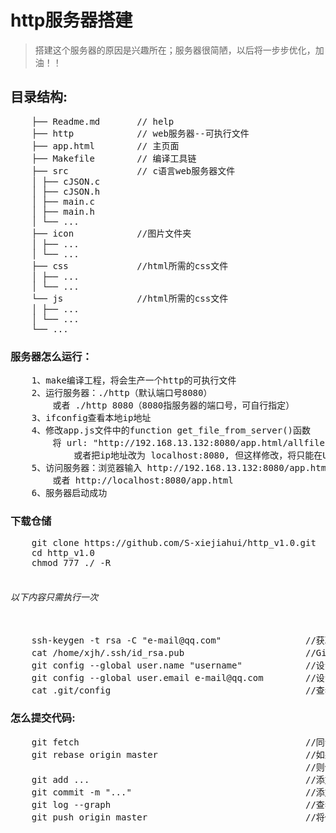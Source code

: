 # http服务器搭建
>搭建这个服务器的原因是兴趣所在；服务器很简陋，以后将一步步优化，加油！！
## 目录结构:
<pre>
    ├── Readme.md       // help
    ├── http            // web服务器--可执行文件
    ├── app.html        // 主页面
    ├── Makefile        // 编译工具链
    ├── src             // c语言web服务器文件
    │ ├── cJSON.c
    │ ├── cJSON.h
    │ ├── main.c
    │ ├── main.h
    │ └── ...
    ├── icon            //图片文件夹
    │ ├── ...
    │ └── ...
    ├── css             //html所需的css文件
    │ ├── ...
    │ └── ...
    └── js              //html所需的css文件
    │ ├── ...
    │ └── ...
    └── ...
</pre>
### 服务器怎么运行：
<pre>
    1、make编译工程，将会生产一个http的可执行文件
    2、运行服务器：./http（默认端口号8080）
        或者 ./http 8080（8080指服务器的端口号，可自行指定）
    3、ifconfig查看本地ip地址
    4、修改app.js文件中的function get_file_from_server()函数
        将 url: "http://192.168.13.132:8080/app.html/allfile" 中的IP地址和端口号改成你的主机地址
            或者把ip地址改为 localhost:8080, 但这样修改，将只能在Ubuntu的浏览器中访问服务器
    5、访问服务器：浏览器输入 http://192.168.13.132:8080/app.html 即可
        或者 http://localhost:8080/app.html
    6、服务器启动成功
</pre>
### 下载仓储
<pre>
    git clone https://github.com/S-xiejiahui/http_v1.0.git
    cd http_v1.0
    chmod 777 ./ -R 
    <h6>以下内容只需执行一次</h6>
    ssh-keygen -t rsa -C "e-mail@qq.com"                //获取ssh-key密钥
    cat /home/xjh/.ssh/id_rsa.pub                       //GitHub服务器添加你的密钥，你才能有上传代码权限
    git config --global user.name "username"            //设置你的ssh名
    git config --global user.email e-mail@qq.com        //设置你的ssh邮箱
    cat .git/config                                     //查看你的设置是否生效
</pre>
### 怎么提交代码:
<pre>
    git fetch                                           //同步远端服务器内容到本地分支
    git rebase origin master                            //如果有打印信息，说明你本地代码落后，GitHub上的代码
                                                        //则使用这条命令，同步
    git add ...                                         //添加修改的文件
    git commit -m "..."                                 //添加修改此次文件的备注
    git log --graph                                     //查看修改历史
    git push origin master                              //将修改的文件，推送到GitHub
</pre>
